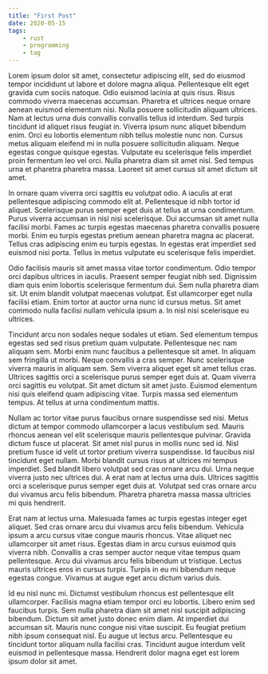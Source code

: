 ```yaml
---
title: "First Post"
date: 2020-05-15
tags:
    - rust
    - programming
    - tag
---
```



Lorem ipsum dolor sit amet, consectetur adipiscing elit, sed do eiusmod tempor incididunt ut labore et dolore magna aliqua. Pellentesque elit eget gravida cum sociis natoque. Odio euismod lacinia at quis risus. Risus commodo viverra maecenas accumsan. Pharetra et ultrices neque ornare aenean euismod elementum nisi. Nulla posuere sollicitudin aliquam ultrices. Nam at lectus urna duis convallis convallis tellus id interdum. Sed turpis tincidunt id aliquet risus feugiat in. Viverra ipsum nunc aliquet bibendum enim. Orci eu lobortis elementum nibh tellus molestie nunc non. Cursus metus aliquam eleifend mi in nulla posuere sollicitudin aliquam. Neque egestas congue quisque egestas. Vulputate eu scelerisque felis imperdiet proin fermentum leo vel orci. Nulla pharetra diam sit amet nisl. Sed tempus urna et pharetra pharetra massa. Laoreet sit amet cursus sit amet dictum sit amet.



In ornare quam viverra orci sagittis eu volutpat odio. A iaculis at erat pellentesque adipiscing commodo elit at. Pellentesque id nibh tortor id aliquet. Scelerisque purus semper eget duis at tellus at urna condimentum. Purus viverra accumsan in nisl nisi scelerisque. Dui accumsan sit amet nulla facilisi morbi. Fames ac turpis egestas maecenas pharetra convallis posuere morbi. Enim eu turpis egestas pretium aenean pharetra magna ac placerat. Tellus cras adipiscing enim eu turpis egestas. In egestas erat imperdiet sed euismod nisi porta. Tellus in metus vulputate eu scelerisque felis imperdiet.



Odio facilisis mauris sit amet massa vitae tortor condimentum. Odio tempor orci dapibus ultrices in iaculis. Praesent semper feugiat nibh sed. Dignissim diam quis enim lobortis scelerisque fermentum dui. Sem nulla pharetra diam sit. Ut enim blandit volutpat maecenas volutpat. Est ullamcorper eget nulla facilisi etiam. Enim tortor at auctor urna nunc id cursus metus. Sit amet commodo nulla facilisi nullam vehicula ipsum a. In nisl nisi scelerisque eu ultrices.



Tincidunt arcu non sodales neque sodales ut etiam. Sed elementum tempus egestas sed sed risus pretium quam vulputate. Pellentesque nec nam aliquam sem. Morbi enim nunc faucibus a pellentesque sit amet. In aliquam sem fringilla ut morbi. Neque convallis a cras semper. Nunc scelerisque viverra mauris in aliquam sem. Sem viverra aliquet eget sit amet tellus cras. Ultrices sagittis orci a scelerisque purus semper eget duis at. Quam viverra orci sagittis eu volutpat. Sit amet dictum sit amet justo. Euismod elementum nisi quis eleifend quam adipiscing vitae. Turpis massa sed elementum tempus. At tellus at urna condimentum mattis.



Nullam ac tortor vitae purus faucibus ornare suspendisse sed nisi. Metus dictum at tempor commodo ullamcorper a lacus vestibulum sed. Mauris rhoncus aenean vel elit scelerisque mauris pellentesque pulvinar. Gravida dictum fusce ut placerat. Sit amet nisl purus in mollis nunc sed id. Nisl pretium fusce id velit ut tortor pretium viverra suspendisse. Id faucibus nisl tincidunt eget nullam. Morbi blandit cursus risus at ultrices mi tempus imperdiet. Sed blandit libero volutpat sed cras ornare arcu dui. Urna neque viverra justo nec ultrices dui. A erat nam at lectus urna duis. Ultrices sagittis orci a scelerisque purus semper eget duis at. Volutpat sed cras ornare arcu dui vivamus arcu felis bibendum. Pharetra pharetra massa massa ultricies mi quis hendrerit.



Erat nam at lectus urna. Malesuada fames ac turpis egestas integer eget aliquet. Sed cras ornare arcu dui vivamus arcu felis bibendum. Vehicula ipsum a arcu cursus vitae congue mauris rhoncus. Vitae aliquet nec ullamcorper sit amet risus. Egestas diam in arcu cursus euismod quis viverra nibh. Convallis a cras semper auctor neque vitae tempus quam pellentesque. Arcu dui vivamus arcu felis bibendum ut tristique. Lectus mauris ultrices eros in cursus turpis. Turpis in eu mi bibendum neque egestas congue. Vivamus at augue eget arcu dictum varius duis.



Id eu nisl nunc mi. Dictumst vestibulum rhoncus est pellentesque elit ullamcorper. Facilisis magna etiam tempor orci eu lobortis. Libero enim sed faucibus turpis. Sem nulla pharetra diam sit amet nisl suscipit adipiscing bibendum. Dictum sit amet justo donec enim diam. At imperdiet dui accumsan sit. Mauris nunc congue nisi vitae suscipit. Eu feugiat pretium nibh ipsum consequat nisl. Eu augue ut lectus arcu. Pellentesque eu tincidunt tortor aliquam nulla facilisi cras. Tincidunt augue interdum velit euismod in pellentesque massa. Hendrerit dolor magna eget est lorem ipsum dolor sit amet.
